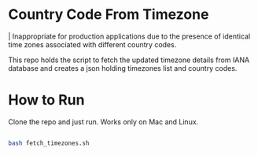  # Country Code From Timezone

| Inappropriate for production applications due to the presence of identical time zones associated with different country codes.


This repo holds the script to fetch the updated timezone details from IANA database and creates a json holding timezones list and country codes. 

# How to Run
Clone the repo and just run. Works only on Mac and Linux.

```sh

bash fetch_timezones.sh

```
